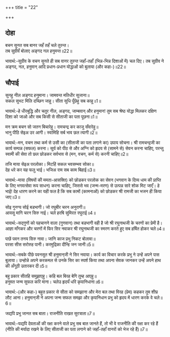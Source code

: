 +++
title = "22"

+++
## दोहा
बचन सुनत सब बानर जहँ तहँ चले तुरन्त।  
तब सुग्रीवँ बोलाए अङ्गद नल हनुमन्त॥22॥  

भावार्थ:-सुग्रीव के वचन सुनते ही सब वानर तुरन्त जहाँ-तहाँ (भिन्न-भिन्न दिशाओं में) चल दिए। तब सुग्रीव ने अङ्गद, नल, हनुमान्‌ आदि प्रधान-प्रधान योद्धाओं को बुलाया (और कहा-)॥22॥  




## चौपाई
सुनहु नील अङ्गद हनुमाना। जामवन्त मतिधीर सुजाना॥  
सकल सुभट मिलि दच्छिन जाहू। सीता सुधि पूँछेहु सब काहू॥1॥  

भावार्थ:-हे धीरबुद्धि और चतुर नील, अङ्गद, जाम्बवान्‌ और हनुमान! तुम सब श्रेष्ठ योद्धा मिलकर दक्षिण दिशा को जाओ और सब किसी से सीताजी का पता पूछना॥1॥  

मन क्रम बचन सो जतन बिचारेहु। रामचन्द्र कर काजु सँवारेहु॥  
भानु पीठि सेइअ उर आगी। स्वामिहि सर्ब भाव छल त्यागी॥2॥  

भावार्थ:-मन, वचन तथा कर्म से उसी का (सीताजी का पता लगाने का) उपाय सोचना। श्री रामचन्द्रजी का कार्य सम्पन्न (सफल) करना। सूर्य को पीठ से और अग्नि को हृदय से (सामने से) सेवन करना चाहिए, परन्तु स्वामी की सेवा तो छल छोडकर सर्वभाव से (मन, वचन, कर्म से) करनी चाहिए॥2॥  

तजि माया सेइअ परलोका। मिटहिं सकल भवसम्भव सोका॥  
देह धरे कर यह फलु भाई। भजिअ राम सब काम बिहाई॥3॥  

भावार्थ:-माया (विषयों की ममता-आसक्ति) को छोडकर परलोक का सेवन (भगवान के दिव्य धाम की प्राप्ति के लिए भगवत्सेवा रूप साधन) करना चाहिए, जिससे भव (जन्म-मरण) से उत्पन्न सारे शोक मिट जाएँ। हे भाई! देह धारण करने का यही फल है कि सब कामों (कामनाओं) को छोडकर श्री रामजी का भजन ही किया जाए॥3॥  

सोइ गुनग्य सोई बडभागी। जो रघुबीर चरन अनुरागी॥  
आयसु मागि चरन सिरु नाई। चले हरषि सुमिरत रघुराई॥4॥  

भावार्थ:-सद्गुणों को पहचानने वाला (गुणवान) तथा बडभागी वही है जो श्री रघुनाथजी के चरणों का प्रेमी है। आज्ञा माँगकर और चरणों में फिर सिर नवाकर श्री रघुनाथजी का स्मरण करते हुए सब हर्षित होकर चले॥4॥  

पाछें पवन तनय सिरु नावा। जानि काज प्रभु निकट बोलावा॥  
परसा सीस सरोरुह पानी। करमुद्रिका दीन्हि जन जानी॥5॥  

भावार्थ:-सबके पीछे पवनसुत श्री हनुमान्‌जी ने सिर नवाया। कार्य का विचार करके प्रभु ने उन्हें अपने पास बुलाया। उन्होन्ने अपने करकमल से उनके सिर का स्पर्श किया तथा अपना सेवक जानकर उन्हें अपने हाथ की अँगूठी उतारकर दी॥5॥  

बहु प्रकार सीतहि समुझाएहु। कहि बल बिरह बेगि तुम्ह आएहु॥  
हनुमत जन्म सुफल करि माना। चलेउ हृदयँ धरि कृपानिधाना॥6॥  

भावार्थ:-(और कहा-) बहुत प्रकार से सीता को समझाना और मेरा बल तथा विरह (प्रेम) कहकर तुम शीघ्र लौट आना। हनुमान्‌जी ने अपना जन्म सफल समझा और कृपानिधान प्रभु को हृदय में धारण करके वे चले॥6॥  

जद्यपि प्रभु जानत सब बाता। राजनीति राखत सुरत्राता॥7॥  

भावार्थ:-यद्यपि देवताओं की रक्षा करने वाले प्रभु सब बात जानते हैं, तो भी वे राजनीति की रक्षा कर रहे हैं (नीति की मर्यादा रखने के लिए सीताजी का पता लगाने को जहाँ-तहाँ वानरों को भेज रहे हैं)॥7॥  

